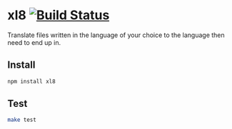 xl8 [![Build Status](https://secure.travis-ci.org/caseywebdev/xl8.png)](http://travis-ci.org/caseywebdev/xl8)
===

Translate files written in the language of your choice to the language then
need to end up in.

Install
-------

```bash
npm install xl8
```

Test
----

```bash
make test
```
